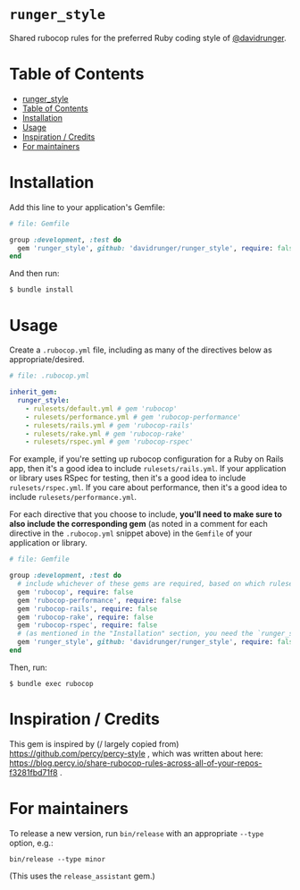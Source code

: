 # `runger_style`

Shared rubocop rules for the preferred Ruby coding style of [@davidrunger][1].

[1]: https://github.com/davidrunger/

# Table of Contents

<!--ts-->
   * [runger_style](#runger_style)
   * [Table of Contents](#table-of-contents)
   * [Installation](#installation)
   * [Usage](#usage)
   * [Inspiration / Credits](#inspiration--credits)
   * [For maintainers](#for-maintainers)

<!-- Added by: david, at: Tue Jan 26 02:54:38 PST 2021 -->

<!--te-->

# Installation

Add this line to your application's Gemfile:

```rb
# file: Gemfile

group :development, :test do
  gem 'runger_style', github: 'davidrunger/runger_style', require: false
end
```

And then run:

```
$ bundle install
```

# Usage

Create a `.rubocop.yml` file, including as many of the directives below as appropriate/desired.

```yml
# file: .rubocop.yml

inherit_gem:
  runger_style:
    - rulesets/default.yml # gem 'rubocop'
    - rulesets/performance.yml # gem 'rubocop-performance'
    - rulesets/rails.yml # gem 'rubocop-rails'
    - rulesets/rake.yml # gem 'rubocop-rake'
    - rulesets/rspec.yml # gem 'rubocop-rspec'
```

For example, if you're setting up rubocop configuration for a Ruby on Rails app, then it's a good
idea to include `rulesets/rails.yml`. If your application or library uses RSpec for testing, then
it's a good idea to include `rulesets/rspec.yml`. If you care about performance, then it's a good
idea to include `rulesets/performance.yml`.

For each directive that you choose to include, **you'll need to make sure to also include the
corresponding gem** (as noted in a comment for each directive in the `.rubocop.yml` snippet above)
in the `Gemfile` of your application or library.

```rb
# file: Gemfile

group :development, :test do
  # include whichever of these gems are required, based on which ruleset(s) you use
  gem 'rubocop', require: false
  gem 'rubocop-performance', require: false
  gem 'rubocop-rails', require: false
  gem 'rubocop-rake', require: false
  gem 'rubocop-rspec', require: false
  # (as mentioned in the "Installation" section, you need the `runger_style` gem itself, too)
  gem 'runger_style', github: 'davidrunger/runger_style', require: false
end
```

Then, run:

```
$ bundle exec rubocop
```

# Inspiration / Credits

This gem is inspired by (/ largely copied from) https://github.com/percy/percy-style , which was
written about here: https://blog.percy.io/share-rubocop-rules-across-all-of-your-repos-f3281fbd71f8
.

# For maintainers

To release a new version, run `bin/release` with an appropriate `--type` option, e.g.:

```
bin/release --type minor
```

(This uses the `release_assistant` gem.)
